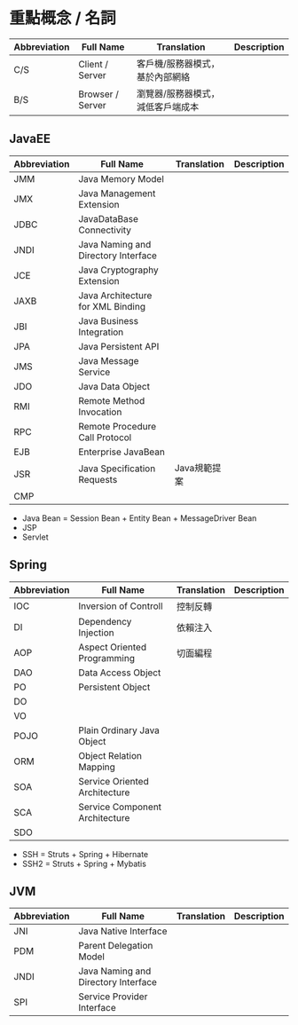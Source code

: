 # 重點概念 / 名詞

Abbreviation | Full Name | Translation | Description
-|-|-|-
C/S | Client / Server | 客戶機/服務器模式，基於內部網絡
B/S | Browser / Server | 瀏覽器/服務器模式，減低客戶端成本

## JavaEE
Abbreviation | Full Name | Translation | Description
-|-|-|-
JMM | Java Memory Model | 
JMX | Java Management Extension | 
JDBC | JavaDataBase Connectivity| 
JNDI | Java Naming and Directory Interface | 
JCE | Java Cryptography Extension | 
JAXB | Java Architecture for XML Binding | 
JBI | Java Business Integration | 
JPA | Java Persistent API | 
JMS | Java Message Service | 
JDO | Java Data Object | 
RMI | Remote Method Invocation |
RPC | Remote Procedure Call Protocol | 
EJB | Enterprise JavaBean | 
JSR | Java Specification Requests | Java規範提案
CMP | 
- Java Bean = Session Bean + Entity Bean + MessageDriver Bean
- JSP
- Servlet


## Spring
Abbreviation | Full Name | Translation | Description
-|-|-|-
IOC | Inversion of Controll | 控制反轉
DI | Dependency Injection | 依賴注入
AOP | Aspect Oriented Programming | 切面編程
DAO | Data Access Object | 
PO | Persistent Object
DO | 
VO | 
POJO | Plain Ordinary Java Object |
ORM | Object Relation Mapping | 
SOA | Service Oriented Architecture | 
SCA | Service Component Architecture | 
SDO |
- SSH = Struts + Spring + Hibernate
- SSH2 = Struts + Spring + Mybatis

## JVM
Abbreviation | Full Name | Translation | Description
-|-|-|-
JNI | Java Native Interface | 
PDM | Parent Delegation Model | 
JNDI | Java Naming and Directory Interface | 
SPI | Service Provider Interface | 
